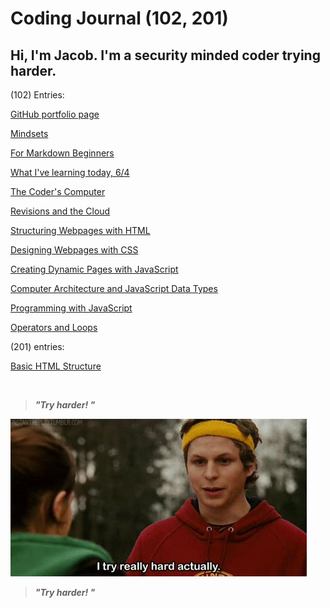 # Coding Journal (102, 201)

## Hi, I'm Jacob. I'm a security minded coder trying harder. 

(102) Entries:


[GitHub portfolio page](https://github.com/jacobrigal)

[Mindsets](https://jacobrigal.github.io/learning-journal/mindsets.html)

[For Markdown Beginners](https://jacobrigal.github.io/learning-journal/learning_markdown.html)

[What I've learning today, 6/4](https://jacobrigal.github.io/learning-journal/today6-4.html)

[The Coder's Computer](https://jacobrigal.github.io/learning-journal/coders_computer.html)

[Revisions and the Cloud](https://jacobrigal.github.io/learning-journal/revisions_and_the_cloud.html)

[Structuring Webpages with HTML](https://jacobrigal.github.io/learning-journal/structure_webpages_with_html.html)

[Designing Webpages with CSS](https://jacobrigal.github.io/learning-journal/design_webpages_with_css.html)

[Creating Dynamic Pages with JavaScript](https://jacobrigal.github.io/learning-journal/dynamic_webpages_with_javascript.html)

[Computer Architecture and JavaScript Data Types](https://jacobrigal.github.io/learning-journal/computer_architecture_and_logic.html)

[Programming with JavaScript](https://jacobrigal.github.io/learning-journal/programming_with_javascript.html)

[Operators and Loops](https://jacobrigal.github.io/learning-journal/operators_and_loops.html)

(201) entries:

[Basic HTML Structure ](https://jacobrigal.github.io/learning-journal/structure_webpages_with_html.html)

<br>

> ***"Try harder!  "***

![A famous actor from the film Superbad running in sweats and saying, "I try really hard, actually."](tryinghard.jpg)

> ***"Try harder!  "***
